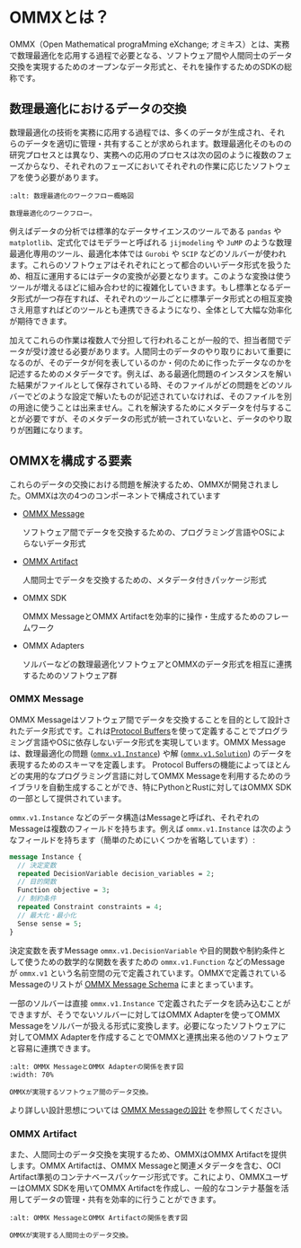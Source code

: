 # OMMXとは？

OMMX（Open Mathematical prograMming eXchange; オミキス）とは、実務で数理最適化を応用する過程で必要となる、ソフトウェア間や人間同士のデータ交換を実現するためのオープンなデータ形式と、それを操作するためのSDKの総称です。

## 数理最適化におけるデータの交換

数理最適化の技術を実務に応用する過程では、多くのデータが生成され、それらのデータを適切に管理・共有することが求められます。数理最適化そのものの研究プロセスとは異なり、実務への応用のプロセスは次の図のように複数のフェーズからなり、それぞれのフェーズにおいてそれぞれの作業に応じたソフトウェアを使う必要があります。

```{figure} ./assets/introduction_01.png
:alt: 数理最適化のワークフロー概略図

数理最適化のワークフロー。
```

例えばデータの分析では標準的なデータサイエンスのツールである `pandas` や `matplotlib`、定式化ではモデラーと呼ばれる `jijmodeling` や `JuMP` のような数理最適化専用のツール、最適化本体では `Gurobi` や `SCIP` などのソルバーが使われます。これらのソフトウェアはそれぞれにとって都合のいいデータ形式を扱うため、相互に運用するにはデータの変換が必要となります。このような変換は使うツールが増えるほどに組み合わせ的に複雑化していきます。もし標準となるデータ形式が一つ存在すれば、それぞれのツールごとに標準データ形式との相互変換さえ用意すればどのツールとも連携できるようになり、全体として大幅な効率化が期待できます。

加えてこれらの作業は複数人で分担して行われることが一般的で、担当者間でデータが受け渡せる必要があります。人間同士のデータのやり取りにおいて重要になるのが、そのデータが何を表しているのか・何のために作ったデータなのかを記述するためのメタデータです。例えば、ある最適化問題のインスタンスを解いた結果がファイルとして保存されている時、そのファイルがどの問題をどのソルバーでどのような設定で解いたものが記述されていなければ、そのファイルを別の用途に使うことは出来ません。これを解決するためにメタデータを付与することが必要ですが、そのメタデータの形式が統一されていないと、データのやり取りが困難になります。

## OMMXを構成する要素

これらのデータの交換における問題を解決するため、OMMXが開発されました。OMMXは次の4つのコンポーネントで構成されています

- [OMMX Message](./ommx_message/architecture.md)
    
    ソフトウェア間でデータを交換するための、プログラミング言語やOSによらないデータ形式
    
- [OMMX Artifact](./ommx_artifact/architecture.md)
    
    人間同士でデータを交換するための、メタデータ付きパッケージ形式
    
- OMMX SDK
    
    OMMX MessageとOMMX Artifactを効率的に操作・生成するためのフレームワーク
    
- OMMX Adapters
    
    ソルバーなどの数理最適化ソフトウェアとOMMXのデータ形式を相互に連携するためのソフトウェア群
    

### OMMX Message

OMMX Messageはソフトウェア間でデータを交換することを目的として設計されたデータ形式です。これは[Protocol Buffers](https://protobuf.dev/)を使って定義することでプログラミング言語やOSに依存しないデータ形式を実現しています。OMMX Messageは、数理最適化の問題 ([`ommx.v1.Instance`](./ommx_message/instance.ipynb)) や解 ([`ommx.v1.Solution`](./ommx_message/solution.ipynb)) のデータを表現するためのスキーマを定義します。
Protocol Buffersの機能によってほとんどの実用的なプログラミング言語に対してOMMX Messageを利用するためのライブラリを自動生成することができ、特にPythonとRustに対してはOMMX SDKの一部として提供されています。

`ommx.v1.Instance` などのデータ構造はMessageと呼ばれ、それぞれのMessageは複数のフィールドを持ちます。例えば `ommx.v1.Instance` は次のようなフィールドを持ちます（簡単のためにいくつかを省略しています）:

```protobuf
message Instance {
  // 決定変数
  repeated DecisionVariable decision_variables = 2;
  // 目的関数
  Function objective = 3;
  // 制約条件
  repeated Constraint constraints = 4;
  // 最大化・最小化
  Sense sense = 5;
}
```

決定変数を表すMessage `ommx.v1.DecisionVariable` や目的関数や制約条件として使うための数学的な関数を表すための `ommx.v1.Function` などのMessageが `ommx.v1` という名前空間の元で定義されています。OMMXで定義されているMessageのリストが [OMMX Message Schema](https://jij-inc.github.io/ommx/protobuf.html) にまとまっています。

一部のソルバーは直接 `ommx.v1.Instance` で定義されたデータを読み込むことができますが、そうでないソルバーに対してはOMMX Adapterを使ってOMMX Messageをソルバーが扱える形式に変換します。必要になったソフトウェアに対してOMMX Adapterを作成することでOMMXと連携出来る他のソフトウェアと容易に連携できます。

```{figure} ./assets/introduction_02.png
:alt: OMMX MessageとOMMX Adapterの関係を表す図
:width: 70%

OMMXが実現するソフトウェア間のデータ交換。
```

より詳しい設計思想については [OMMX Messageの設計](./ommx_message/architecture.md) を参照してください。

### OMMX Artifact

また、人間同士のデータ交換を実現するため、OMMXはOMMX Artifactを提供します。OMMX Artifactは、OMMX Messageと関連メタデータを含む、OCI Artifact準拠のコンテナベースパッケージ形式です。これにより、OMMXユーザーはOMMX SDKを用いてOMMX Artifactを作成し、一般的なコンテナ基盤を活用してデータの管理・共有を効率的に行うことができます。

```{figure} ./assets/introduction_03.png
:alt: OMMX MessageとOMMX Artifactの関係を表す図

OMMXが実現する人間同士のデータ交換。
```
